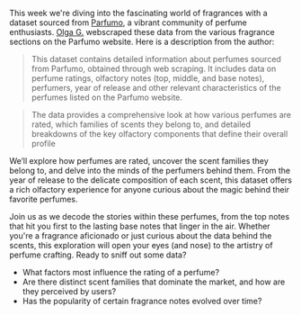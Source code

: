 This week we're diving into the fascinating world of fragrances with a dataset sourced from [Parfumo](https://www.parfumo.com/), a vibrant community of perfume enthusiasts.  [Olga G.](https://www.kaggle.com/olgagmiufana1) webscraped these data from the various fragrance sections on the Parfumo website. Here is a description from the author:

> This dataset contains detailed information about perfumes sourced from Parfumo, obtained through web scraping. It includes data on perfume ratings, olfactory notes (top, middle, and base notes), perfumers, year of release and other relevant characteristics of the perfumes listed on the Parfumo website.

> The data provides a comprehensive look at how various perfumes are rated, which families of scents they belong to, and detailed breakdowns of the key olfactory components that define their overall profile

We’ll explore how perfumes are rated, uncover the scent families they belong to, and delve into the minds of the perfumers behind them. From the year of release to the delicate composition of each scent, this dataset offers a rich olfactory experience for anyone curious about the magic behind their favorite perfumes.

Join us as we decode the stories within these perfumes, from the top notes that hit you first to the lasting base notes that linger in the air. Whether you're a fragrance aficionado or just curious about the data behind the scents, this exploration will open your eyes (and nose) to the artistry of perfume crafting. Ready to sniff out some data?

* What factors most influence the rating of a perfume?
* Are there distinct scent families that dominate the market, and how are they perceived by users?
* Has the popularity of certain fragrance notes evolved over time?
